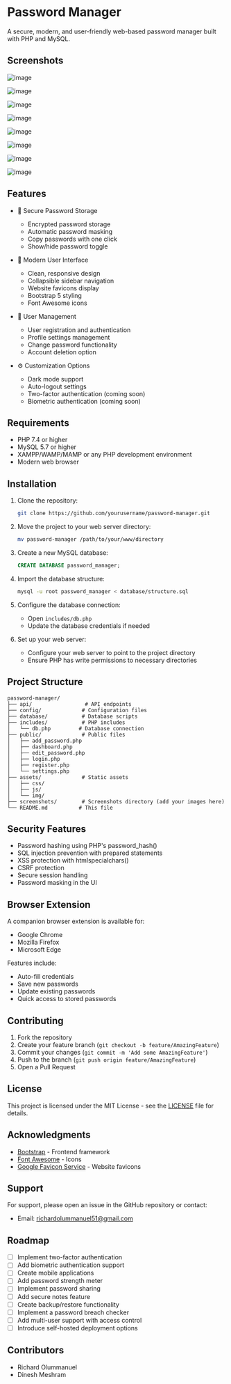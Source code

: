 # Password Manager

A secure, modern, and user-friendly web-based password manager built with PHP and MySQL.

## Screenshots
![image](https://github.com/user-attachments/assets/cac2b875-4c64-49a9-922f-45324d79caaf)

![image](https://github.com/user-attachments/assets/9eb190f0-1b78-4f06-bf16-3d539ccbf4ef)

![image](https://github.com/user-attachments/assets/aa162b61-a1f5-4e9a-9903-caa4e6c181a8)

![image](https://github.com/user-attachments/assets/6ee6b07b-36ce-47b3-b3ab-e1e3fb55709c)

![image](https://github.com/user-attachments/assets/fef0ef0e-9d8e-4836-ab12-16cabba56c3f)

![image](https://github.com/user-attachments/assets/67715f41-3556-4596-afe9-0e96fa3f2590)

![image](https://github.com/user-attachments/assets/12c4bace-2701-4e2c-a7c6-a0f228f42133)

![image](https://github.com/user-attachments/assets/fde91809-ac02-419e-b82b-4a10ee85de7d)

## Features

- 🔐 Secure Password Storage

  - Encrypted password storage
  - Automatic password masking
  - Copy passwords with one click
  - Show/hide password toggle

- 🎨 Modern User Interface

  - Clean, responsive design
  - Collapsible sidebar navigation
  - Website favicons display
  - Bootstrap 5 styling
  - Font Awesome icons

- 👤 User Management

  - User registration and authentication
  - Profile settings management
  - Change password functionality
  - Account deletion option

- ⚙️ Customization Options

  - Dark mode support
  - Auto-logout settings
  - Two-factor authentication (coming soon)
  - Biometric authentication (coming soon)

## Requirements

- PHP 7.4 or higher
- MySQL 5.7 or higher
- XAMPP/WAMP/MAMP or any PHP development environment
- Modern web browser

## Installation

1. Clone the repository:

   ```bash
   git clone https://github.com/yourusername/password-manager.git
   ```

2. Move the project to your web server directory:

   ```bash
   mv password-manager /path/to/your/www/directory
   ```

3. Create a new MySQL database:

   ```sql
   CREATE DATABASE password_manager;
   ```

4. Import the database structure:

   ```bash
   mysql -u root password_manager < database/structure.sql
   ```

5. Configure the database connection:

   - Open `includes/db.php`
   - Update the database credentials if needed

6. Set up your web server:

   - Configure your web server to point to the project directory
   - Ensure PHP has write permissions to necessary directories

## Project Structure

```
password-manager/
├── api/                 # API endpoints
├── config/             # Configuration files
├── database/           # Database scripts
├── includes/           # PHP includes
│   └── db.php         # Database connection
├── public/             # Public files
│   ├── add_password.php
│   ├── dashboard.php
│   ├── edit_password.php
│   ├── login.php
│   ├── register.php
│   └── settings.php
├── assets/             # Static assets
│   ├── css/
│   ├── js/
│   └── img/
├── screenshots/        # Screenshots directory (add your images here)
└── README.md          # This file
```

## Security Features

- Password hashing using PHP's password\_hash()
- SQL injection prevention with prepared statements
- XSS protection with htmlspecialchars()
- CSRF protection
- Secure session handling
- Password masking in the UI

## Browser Extension

A companion browser extension is available for:

- Google Chrome
- Mozilla Firefox
- Microsoft Edge

Features include:

- Auto-fill credentials
- Save new passwords
- Update existing passwords
- Quick access to stored passwords

## Contributing

1. Fork the repository
2. Create your feature branch (`git checkout -b feature/AmazingFeature`)
3. Commit your changes (`git commit -m 'Add some AmazingFeature'`)
4. Push to the branch (`git push origin feature/AmazingFeature`)
5. Open a Pull Request

## License

This project is licensed under the MIT License - see the [LICENSE](LICENSE) file for details.

## Acknowledgments

- [Bootstrap](https://getbootstrap.com/) - Frontend framework
- [Font Awesome](https://fontawesome.com/) - Icons
- [Google Favicon Service](https://www.google.com/s2/favicons) - Website favicons

## Support

For support, please open an issue in the GitHub repository or contact:

- Email: [richardolummanuel51@gmail.com](mailto:richardolummanuel51@gmail.com)

## Roadmap

- [ ] Implement two-factor authentication
- [ ] Add biometric authentication support
- [ ] Create mobile applications
- [ ] Add password strength meter
- [ ] Implement password sharing
- [ ] Add secure notes feature
- [ ] Create backup/restore functionality
- [ ] Implement a password breach checker
- [ ] Add multi-user support with access control
- [ ] Introduce self-hosted deployment options

## Contributors

- Richard Olummanuel
- Dinesh Meshram
